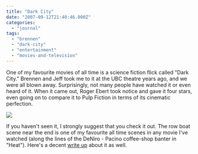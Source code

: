 ```yaml
---
title: "Dark City"
date: "2007-09-12T21:40:46.000Z"
categories: 
  - "journal"
tags: 
  - "brennen"
  - "dark-city"
  - "entertainment"
  - "movies-and-television"
---
```


One of my favourite movies of all time is a science fiction flick called "Dark City." Brennen and Jeff took me to it at the UBC theatre years ago, and we were all blown away. Surprisingly, not many people have watched it or even heard of it. When it came out, Roger Ebert took notice and gave it four stars, even going on to compare it to Pulp Fiction in terms of its cinematic perfection.

![](images/pic6.jpg)

If you haven't seen it, I strongly suggest that you check it out. The row boat scene near the end is one of my favourite all time scenes in any movie I've watched (along the lines of the DeNiro - Pacino coffee-shop banter in "Heat"). Here's a decent [write up](http://www.doubleviking.com/real-men-love-i-dark-city-i--6512-p.html) about it as well.
